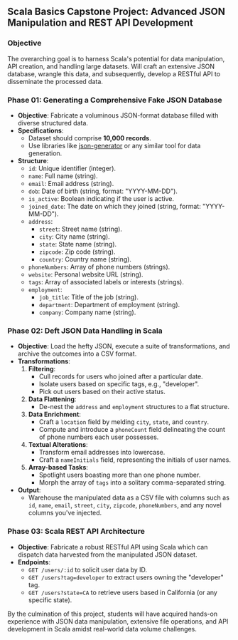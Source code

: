## Scala Basics Capstone Project: Advanced JSON Manipulation and REST API Development

### Objective
The overarching goal is to harness Scala's potential for data manipulation, API creation, and handling large datasets. Will craft an extensive JSON database, wrangle this data, and subsequently, develop a RESTful API to disseminate the processed data.

### Phase 01: Generating a Comprehensive Fake JSON Database
- **Objective**: Fabricate a voluminous JSON-format database filled with diverse structured data.
- **Specifications**: 
    - Dataset should comprise **10,000 records**.
    - Use libraries like [json-generator](https://www.json-generator.com/) or any similar tool for data generation.
- **Structure**:
    - `id`: Unique identifier (integer).
    - `name`: Full name (string).
    - `email`: Email address (string).
    - `dob`: Date of birth (string, format: "YYYY-MM-DD").
    - `is_active`: Boolean indicating if the user is active.
    - `joined_date`: The date on which they joined (string, format: "YYYY-MM-DD").
    - `address`: 
        - `street`: Street name (string).
        - `city`: City name (string).
        - `state`: State name (string).
        - `zipcode`: Zip code (string).
        - `country`: Country name (string).
    - `phoneNumbers`: Array of phone numbers (strings).
    - `website`: Personal website URL (string).
    - `tags`: Array of associated labels or interests (strings).
    - `employment`: 
        - `job_title`: Title of the job (string).
        - `department`: Department of employment (string).
        - `company`: Company name (string).

### Phase 02: Deft JSON Data Handling in Scala
- **Objective**: Load the hefty JSON, execute a suite of transformations, and archive the outcomes into a CSV format.
- **Transformations**:
    1. **Filtering**: 
        - Cull records for users who joined after a particular date.
        - Isolate users based on specific tags, e.g., "developer".
        - Pick out users based on their active status.
    2. **Data Flattening**: 
        - De-nest the `address` and `employment` structures to a flat structure.
    3. **Data Enrichment**:
        - Craft a `location` field by melding `city`, `state`, and `country`.
        - Compute and introduce a `phoneCount` field delineating the count of phone numbers each user possesses.
    4. **Textual Alterations**: 
        - Transform email addresses into lowercase.
        - Craft a `nameInitials` field, representing the initials of user names.
    5. **Array-based Tasks**:
        - Spotlight users boasting more than one phone number.
        - Morph the array of `tags` into a solitary comma-separated string.
- **Output**: 
    - Warehouse the manipulated data as a CSV file with columns such as `id`, `name`, `email`, `street`, `city`, `zipcode`, `phoneNumbers`, and any novel columns you've injected.

### Phase 03: Scala REST API Architecture
- **Objective**: Fabricate a robust RESTful API using Scala which can dispatch data harvested from the manipulated JSON dataset.
- **Endpoints**:
    - `GET /users/:id` to solicit user data by ID.
    - `GET /users?tag=developer` to extract users owning the "developer" tag.
    - `GET /users?state=CA` to retrieve users based in California (or any specific state).

By the culmination of this project, students will have acquired hands-on experience with JSON data manipulation, extensive file operations, and API development in Scala amidst real-world data volume challenges.

